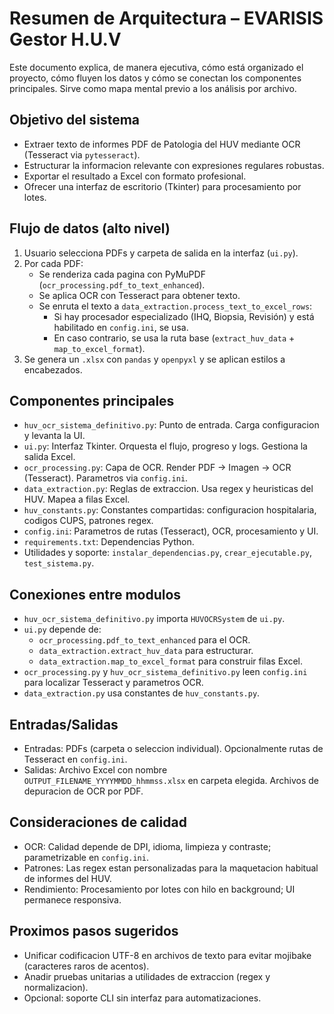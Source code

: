 # Resumen de Arquitectura – EVARISIS Gestor H.U.V

Este documento explica, de manera ejecutiva, cómo está organizado el proyecto, cómo fluyen los datos y cómo se conectan los componentes principales. Sirve como mapa mental previo a los análisis por archivo.

## Objetivo del sistema
- Extraer texto de informes PDF de Patologia del HUV mediante OCR (Tesseract via `pytesseract`).
- Estructurar la informacion relevante con expresiones regulares robustas.
- Exportar el resultado a Excel con formato profesional.
- Ofrecer una interfaz de escritorio (Tkinter) para procesamiento por lotes.

## Flujo de datos (alto nivel)
1) Usuario selecciona PDFs y carpeta de salida en la interfaz (`ui.py`).
2) Por cada PDF:
   - Se renderiza cada pagina con PyMuPDF (`ocr_processing.pdf_to_text_enhanced`).
   - Se aplica OCR con Tesseract para obtener texto.
   - Se enruta el texto a `data_extraction.process_text_to_excel_rows`:
     - Si hay procesador especializado (IHQ, Biopsia, Revisión) y está habilitado en `config.ini`, se usa.
     - En caso contrario, se usa la ruta base (`extract_huv_data` + `map_to_excel_format`).
3) Se genera un `.xlsx` con `pandas` y `openpyxl` y se aplican estilos a encabezados.

## Componentes principales
- `huv_ocr_sistema_definitivo.py`: Punto de entrada. Carga configuracion y levanta la UI.
- `ui.py`: Interfaz Tkinter. Orquesta el flujo, progreso y logs. Gestiona la salida Excel.
- `ocr_processing.py`: Capa de OCR. Render PDF -> Imagen -> OCR (Tesseract). Parametros via `config.ini`.
- `data_extraction.py`: Reglas de extraccion. Usa regex y heuristicas del HUV. Mapea a filas Excel.
- `huv_constants.py`: Constantes compartidas: configuracion hospitalaria, codigos CUPS, patrones regex.
- `config.ini`: Parametros de rutas (Tesseract), OCR, procesamiento y UI.
- `requirements.txt`: Dependencias Python.
- Utilidades y soporte: `instalar_dependencias.py`, `crear_ejecutable.py`, `test_sistema.py`.

## Conexiones entre modulos
- `huv_ocr_sistema_definitivo.py` importa `HUVOCRSystem` de `ui.py`.
- `ui.py` depende de:
  - `ocr_processing.pdf_to_text_enhanced` para el OCR.
  - `data_extraction.extract_huv_data` para estructurar.
  - `data_extraction.map_to_excel_format` para construir filas Excel.
- `ocr_processing.py` y `huv_ocr_sistema_definitivo.py` leen `config.ini` para localizar Tesseract y parametros OCR.
- `data_extraction.py` usa constantes de `huv_constants.py`.

## Entradas/Salidas
- Entradas: PDFs (carpeta o seleccion individual). Opcionalmente rutas de Tesseract en `config.ini`.
- Salidas: Archivo Excel con nombre `OUTPUT_FILENAME_YYYYMMDD_hhmmss.xlsx` en carpeta elegida. Archivos de depuracion de OCR por PDF.

## Consideraciones de calidad
- OCR: Calidad depende de DPI, idioma, limpieza y contraste; parametrizable en `config.ini`.
- Patrones: Las regex estan personalizadas para la maquetacion habitual de informes del HUV.
- Rendimiento: Procesamiento por lotes con hilo en background; UI permanece responsiva.

## Proximos pasos sugeridos
- Unificar codificacion UTF-8 en archivos de texto para evitar mojibake (caracteres raros de acentos).
- Anadir pruebas unitarias a utilidades de extraccion (regex y normalizacion).
- Opcional: soporte CLI sin interfaz para automatizaciones.
